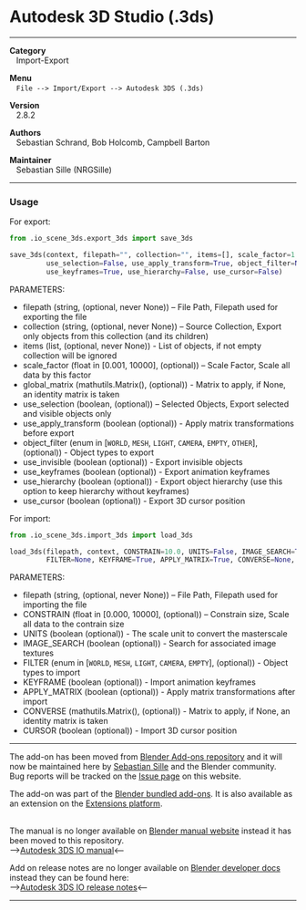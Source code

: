 # Autodesk 3D Studio (.3ds)


---  


**Category**  
&nbsp;&nbsp; Import-Export  

**Menu**  
&nbsp;&nbsp; `File --> Import/Export --> Autodesk 3DS (.3ds)`  

**Version**  
&nbsp;&nbsp; 2.8.2  

**Authors**  
&nbsp;&nbsp; Sebastian Schrand, Bob Holcomb, Campbell Barton  

**Maintainer**  
&nbsp;&nbsp; Sebastian Sille (NRGSille)  

---  

### Usage


For export:

```python
from .io_scene_3ds.export_3ds import save_3ds

save_3ds(context, filepath="", collection="", items=[], scale_factor=1.0, global_matrix=None,
         use_selection=False, use_apply_transform=True, object_filter=None, use_invisible=False,
         use_keyframes=True, use_hierarchy=False, use_cursor=False)
```
PARAMETERS:
+ filepath (string, (optional, never None)) – File Path, Filepath used for exporting the file
+ collection (string, (optional, never None)) – Source Collection, Export only objects from this collection (and its children)
+ items (list, (optional, never None)) - List of objects, if not empty collection will be ignored
+ scale_factor (float in [0.001, 10000], (optional)) – Scale Factor, Scale all data by this factor
+ global_matrix (mathutils.Matrix(), (optional)) - Matrix to apply, if None, an identity matrix is taken
+ use_selection (boolean, (optional)) – Selected Objects, Export selected and visible objects only
+ use_apply_transform (boolean (optional)) - Apply matrix transformations before export
+ object_filter (enum in [`WORLD`, `MESH`, `LIGHT`, `CAMERA`, `EMPTY`, `OTHER`], (optional)) - Object types to export
+ use_invisible (boolean (optional)) - Export invisible objects
+ use_keyframes (boolean (optional)) - Export animation keyframes
+ use_hierarchy (boolean (optional)) - Export object hierarchy (use this option to keep hierarchy without keyframes)
+ use_cursor (boolean (optional)) - Export 3D cursor position


For import:  

```python
from .io_scene_3ds.import_3ds import load_3ds

load_3ds(filepath, context, CONSTRAIN=10.0, UNITS=False, IMAGE_SEARCH=True,
         FILTER=None, KEYFRAME=True, APPLY_MATRIX=True, CONVERSE=None, CURSOR=False)
```
PARAMETERS:
+ filepath (string, (optional, never None)) – File Path, Filepath used for importing the file
+ CONSTRAIN (float in [0.000, 10000], (optional)) – Constrain size, Scale all data to the contrain size
+ UNITS (boolean (optional)) - The scale unit to convert the masterscale
+ IMAGE_SEARCH (boolean (optional)) - Search for associated image textures
+ FILTER (enum in [`WORLD`, `MESH`, `LIGHT`, `CAMERA`, `EMPTY`], (optional)) - Object types to import
+ KEYFRAME (boolean (optional)) - Import animation keyframes
+ APPLY_MATRIX (boolean (optional)) - Apply matrix transformations after import
+ CONVERSE (mathutils.Matrix(), (optional)) - Matrix to apply, if None, an identity matrix is taken
+ CURSOR (boolean (optional)) - Import 3D cursor position


---


The add-on has been moved from [Blender Add-ons repository](https://projects.blender.org/blender/blender-addons) and it will now be maintained here by [Sebastian Sille](https://projects.blender.org/NRGSille) and the Blender community.  
Bug reports will be tracked on the [Issue page](https://projects.blender.org/extensions/io_scene_3ds/issues) on this website. 
<br>

The add-on was part of the [Blender bundled add-ons](https://docs.blender.org/manual/en/4.1/addons). 
It is also available as an extension on the [Extensions platform](https://extensions.blender.org/add-ons/autodesk-3ds-format).  
<br>

The manual is no longer available on [Blender manual website](https://docs.blender.org/manual/en/dev/addons/import_export) instead it has been moved to this repository.  
-->[Autodesk 3DS IO manual](https://projects.blender.org/extensions/io_scene_3ds/wiki)<--  

Add on release notes are no longer available on [Blender developer docs](https://developer.blender.org/docs/release_notes) instead they can be found here:  
-->[Autodesk 3DS IO release notes](https://projects.blender.org/extensions/io_scene_3ds/src/branch/main/release_notes.md)<--


---
